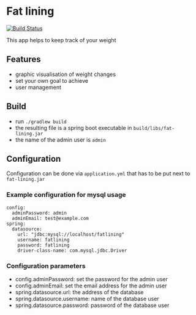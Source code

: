 # Fat lining


[![Build Status](https://travis-ci.org/xabgesagtx/fat-lining.svg?branch=master)](https://travis-ci.org/xabgesagtx/fat-lining)

This app helps to keep track of your weight

## Features

* graphic visualisation of weight changes
* set your own goal to achieve
* user management

## Build

* run `./gradlew build`
* the resulting file is a spring boot executable in `build/libs/fat-lining.jar`
* the name of the admin user is `admin`

## Configuration

Configuration can be done via `application.yml` that has to be put next to `fat-lining.jar`

### Example configuration for mysql usage
```
config:
  adminPassword: admin
  adminEmail: test@example.com
spring:
  datasource:
    url: "jdbc:mysql://localhost/fatlining"
    username: fatlining
    password: fatlining
    driver-class-name: com.mysql.jdbc.Driver
```

### Configuration parameters

* config.adminPassword: set the password for the admin user
* config.adminEmail: set the email address for the admin user
* spring.datasource.url: the address of the database
* spring.datasource.username: name of the database user
* spring.datasource.password: password of the database user
